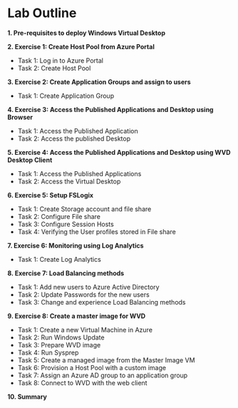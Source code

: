# Lab Outline

**1. Pre-requisites to deploy Windows Virtual Desktop**

**2. Exercise 1: Create Host Pool from Azure Portal**

- Task 1: Log in to Azure Portal
- Task 2: Create Host Pool
    
**3. Exercise 2: Create Application Groups and assign to users**
    
- Task 1: Create Application Group
    
**4. Exercise 3: Access the Published Applications and Desktop using Browser**

- Task 1: Access the Published Application
- Task 2: Access the published Desktop
    
**5. Exercise 4: Access the Published Applications and Desktop using WVD Desktop Client**
    
- Task 1: Access the Published Applications
- Task 2: Access the Virtual Desktop
    
**6. Exercise 5: Setup FSLogix**
    
- Task 1: Create Storage account and file share
- Task 2: Configure File share
- Task 3: Configure Session Hosts
- Task 4: Verifying the User profiles stored in File share
    
**7. Exercise 6: Monitoring using Log Analytics**
    
- Task 1: Create Log Analytics
    
**8. Exercise 7: Load Balancing methods**
    
- Task 1: Add new users to Azure Active Directory
- Task 2: Update Passwords for the new users
- Task 3: Change and experience Load Balancing methods
    
**9. Exercise 8: Create a master image for WVD**
    
- Task 1: Create a new Virtual Machine in Azure
- Task 2: Run Windows Update
- Task 3: Prepare WVD image
- Task 4: Run Sysprep
- Task 5: Create a managed image from the Master Image VM
- Task 6: Provision a Host Pool with a custom image
- Task 7: Assign an Azure AD group to an application group
- Task 8: Connect to WVD with the web client
    
**10. Summary**


